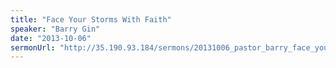 ```yaml
---
title: "Face Your Storms With Faith"
speaker: "Barry Gin"
date: "2013-10-06"
sermonUrl: "http://35.190.93.184/sermons/20131006_pastor_barry_face_your_storms_with_faith.mp3"
---
```

